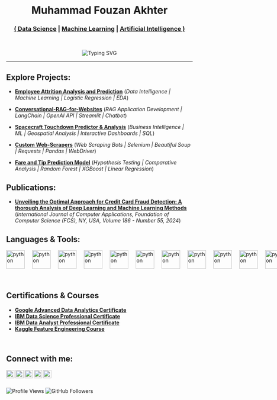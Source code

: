 <h1 align="center";>
  Muhammad Fouzan Akhter
</h1>

<h3 align="center";>
  <a href="https://github.com/fouzan-akhter">( Data Science</a> |
  <a href="https://github.com/fouzan-akhter">Machine Learning</a> |
  <a href="https://github.com/fouzan-akhter">Artificial Intelligence )</a>
</h3>
<br>
<p align="center">
  <img src="https://readme-typing-svg.demolab.com?font=Righteous&size=25&pause=500&duration=2000&color=000000&center=true&width=435&lines=Welcome+to+my+GitHub+Profile!;Data+Science;Generative+AI;Machine+Learning;Neural+Networks;Artificial+Intelligence;Application+Development" alt="Typing SVG">
</p>

---

<h2>Explore Projects:</h2>

- **<a href="https://github.com/fouzan-akhter/Employee-Attrition-Analysis-and-Prediction">Employee Attrition Analysis and Prediction</a>** (<i>Data Intelligence | Machine Learning | Logistic Regression | EDA</i>)

- **<a href="https://github.com/fouzan-akhter/Conversational-RAG-for-Websites">Conversational-RAG-for-Websites</a>** (<i>RAG Application Development | LangChain | OpenAI API | Streamlit | Chatbot</i>)

- **<a href="https://github.com/fouzan-akhter/Spacecraft-Touchdown-Predictor-and-Analytics">Spacecraft Touchdown Predictor & Analysis</a>** (<i>Business Intelligence | ML | Geospatial Analysis | Interactive Dashboards | SQL</i>)

- **<a href="https://github.com/fouzan-akhter/Custom-WebScrapers">Custom Web-Scrapers</a>** (<i>Web Scraping Bots | Selenium | Beautiful Soup | Requests | Pandas | WebDriver</i>)
  
- **<a href="https://github.com/fouzan-akhter/Fare-and-Tip-Prediction-Model">Fare and Tip Prediction Model</a>** (<i>Hypothesis Testing | Comparative Analysis | Random Forest | XGBoost | Linear Regression</i>)

<be>

<h2>Publications:</h2>

- **<a href="https://www.ijcaonline.org/archives/volume186/number55/unveiling-the-optimal-approach-for-credit-card-fraud-detection-a-thorough-analysis-of-deep-learning-and-machine-learning-methods/">Unveiling the Optimal Approach for Credit Card Fraud Detection: A thorough Analysis of Deep Learning and Machine Learning Methods</a>** (<i>International Journal of Computer Applications, Foundation of Computer Science (FCS), NY, USA, Volume 186 - Number 55, 2024</i>)

<h2>Languages & Tools:</h2>

<p align="left" style="display: flex; gap: 20px;">
    <img src="https://cdn.jsdelivr.net/gh/devicons/devicon@latest/icons/python/python-original.svg" alt="python" width="50" height="50"/>
    <img src="https://cdn.jsdelivr.net/gh/devicons/devicon@latest/icons/numpy/numpy-original.svg" alt="python" width="50" height="50"/>
    <img src="https://www.vectorlogo.zone/logos/tensorflow/tensorflow-icon.svg" alt="python" width="50" height="50"/>
    <img src="https://scipy.org/images/logo.svg" alt="python" width="50" height="50"/>
    <img src="https://cdn.jsdelivr.net/gh/devicons/devicon@latest/icons/scikitlearn/scikitlearn-original.svg" alt="python" width="50" height="50"/>
    <img src="https://cdn.jsdelivr.net/gh/devicons/devicon@latest/icons/pytorch/pytorch-original.svg" alt="python" width="50" height="50"/>
    <img src="https://cdn.jsdelivr.net/gh/devicons/devicon@latest/icons/pandas/pandas-original.svg" alt="python" width="50" height="50"/>
    <img src="https://cdn.jsdelivr.net/gh/devicons/devicon@latest/icons/keras/keras-original.svg" alt="python" width="50" height="50"/>
    <img src="https://cdn.jsdelivr.net/gh/devicons/devicon@latest/icons/opencv/opencv-original.svg" alt="python" width="50" height="50"/>
    <img src="https://cdn.jsdelivr.net/gh/devicons/devicon@latest/icons/pypi/pypi-original.svg" alt="python" width="50" height="50"/>
    <img src="https://cdn.jsdelivr.net/gh/devicons/devicon@latest/icons/anaconda/anaconda-original.svg" alt="python" width="50" height="50"/>
    <img src="https://cdn.jsdelivr.net/gh/devicons/devicon@latest/icons/jupyter/jupyter-original-wordmark.svg" alt="python" width="50" height="50"/>
    <img src="https://cdn.jsdelivr.net/gh/devicons/devicon@latest/icons/bash/bash-original.svg" alt="python" width="50" height="50"/>
    <img src="https://cdn.jsdelivr.net/gh/devicons/devicon@latest/icons/json/json-original.svg" alt="python" width="50" height="50"/>
    <img src="https://cdn.jsdelivr.net/gh/devicons/devicon@latest/icons/kaggle/kaggle-original.svg" alt="python" width="50" height="50"/>
    <img src="https://cdn.jsdelivr.net/gh/devicons/devicon@latest/icons/matplotlib/matplotlib-original.svg" alt="python" width="50" height="50"/>
    <img src="https://cdn.jsdelivr.net/gh/devicons/devicon@latest/icons/plotly/plotly-original.svg" alt="python" width="50" height="50"/>
    <img src="https://avatars.githubusercontent.com/u/22799945?s=200&v=4" alt="python" width="50" height="50"/>
    <img src="https://uxwing.com/wp-content/themes/uxwing/download/brands-and-social-media/openai-icon.png" alt="python" width="50" height="50"/>
    <img src="https://upload.wikimedia.org/wikipedia/commons/thumb/f/f0/Google_Bard_logo.svg/600px-Google_Bard_logo.svg.png" alt="python" width="50" height="50"/>
    <img src="https://huggingface.co/front/assets/huggingface_logo-noborder.svg" alt="python" width="50" height="50"/>
    <img src="https://cdn.jsdelivr.net/gh/devicons/devicon@latest/icons/vscode/vscode-original.svg" alt="python" width="50" height="50"/>
    <img src="https://media.licdn.com/dms/image/D560BAQGTObF4UNvy4A/company-logo_200_200/0/1708009961301/langchain_logo?e=2147483647&v=beta&t=mPOYYuAhfsnYyRk0k2Dlhzz20abcPc1dbWxQRAiHFPE" alt="python" width="50" height="50"/>
    <img src="https://cdn.jsdelivr.net/gh/devicons/devicon@latest/icons/git/git-original.svg" alt="python" width="50" height="50"/>
    <img src="https://cdn.jsdelivr.net/gh/devicons/devicon@latest/icons/hadoop/hadoop-original.svg" alt="python" width="50" height="50"/>
    <img src="https://cdn.jsdelivr.net/gh/devicons/devicon@latest/icons/mysql/mysql-original.svg" alt="python" width="50" height="50"/>
    <img src="https://cdn.jsdelivr.net/gh/devicons/devicon@latest/icons/postgresql/postgresql-original.svg" alt="python" width="50" height="50"/>
    <img src="https://cdn.jsdelivr.net/gh/devicons/devicon@latest/icons/sqlite/sqlite-original.svg" alt="python" width="50" height="50"/>
    <img src="https://cdn.jsdelivr.net/gh/devicons/devicon@latest/icons/selenium/selenium-original.svg" alt="python" width="50" height="50"/>
    <img src="https://cdn.jsdelivr.net/gh/devicons/devicon@latest/icons/flask/flask-original.svg" alt="python" width="50" height="50"/>
    <img src="https://cdn.worldvectorlogo.com/logos/tableau-software.svg" alt="python" width="50" height="50"/>
    <img src="https://cdn.jsdelivr.net/gh/devicons/devicon@latest/icons/html5/html5-original.svg" alt="python" width="50" height="50"/>
    <img src="https://www.vectorlogo.zone/logos/w3_css/w3_css-icon.svg" alt="python" width="50" height="50"/>
    <img src="https://cdn.jsdelivr.net/gh/devicons/devicon@latest/icons/javascript/javascript-original.svg" alt="python" width="50" height="50"/>
    <img src="https://cdn.jsdelivr.net/gh/devicons/devicon@latest/icons/latex/latex-original.svg" alt="python" width="50" height="50"/>
</p>

<br>

<h2>Certifications & Courses</h2>

- <b><a href="https://www.credly.com/badges/dd8b1fd9-c470-4e01-971e-4bff05077913/public_url">Google Advanced Data Analytics Certificate</a></b>
- <b><a href="https://www.credly.com/badges/a5c03ee5-9ef5-41bc-8182-df206e537c24">IBM Data Science Professional Certificate</a></b>
- <b><a href="https://www.credly.com/badges/dd8b1fd9-c470-4e01-971e-4bff05077913/public_url">IBM Data Analyst Professional Certificate</a></b>
- <b><a href="https://www.kaggle.com/learn/certification/fouzanakhter/feature-engineering">Kaggle Feature Engineering Course</a></b>

<br> 

<h2>Connect with me:</h2>

[<img align="left" alt="FouzanAkhter | LinkedIn" width="22px" src="https://cdn.jsdelivr.net/npm/simple-icons@v3/icons/linkedin.svg" />][linkedin]
[<img align="left" alt="FouzanAkhter | X (formerly Twitter)" width="22px" src="https://cdn.jsdelivr.net/npm/simple-icons@12.1.0/icons/x.svg" />][x]
[<img align="left" alt="FouzanAkhter | GitHub" width="22px" src="https://cdn.jsdelivr.net/npm/simple-icons@12.1.0/icons/github.svg" />][github]
[<img align="left" alt="FouzanAkhter | Upwork" width="22px" src="https://cdn.jsdelivr.net/npm/simple-icons@12.1.0/icons/upwork.svg" />][upwork]
[<img align="left" alt="FouzanAkhter | Credly" width="22px" src="https://cdn.jsdelivr.net/npm/simple-icons@12.1.0/icons/credly.svg" />][credly]

[linkedin]: https://www.linkedin.com/in/fouzan-akhter/
[x]: https://github.com/fouzan-akhter
[github]: https://github.com/fouzan-akhter
[upwork]: https://www.upwork.com/freelancers/~019789c3a540248cea
[credly]: https://www.credly.com/users/fouzan.akhter

<br>
<br>

<p>
  <img src="https://komarev.com/ghpvc/?username=fouzan-akhter&color=brightgreen" alt="Profile Views" />
  <img src="https://img.shields.io/github/followers/fouzan-akhter?label=Follow&style=social" alt="GitHub Followers" />
</p>
